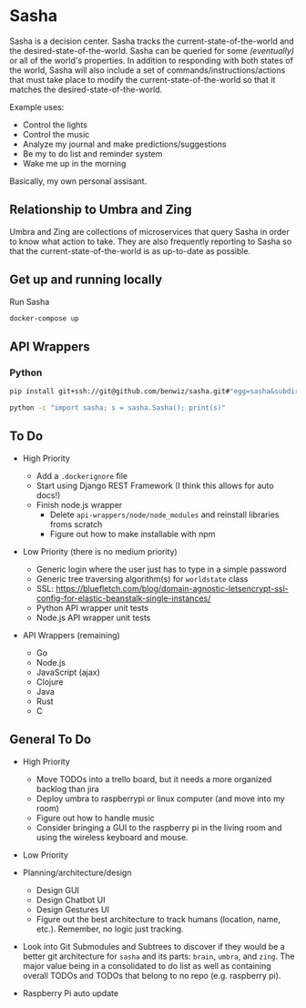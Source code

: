 # Sasha

Sasha is a decision center. Sasha tracks the current-state-of-the-world and the desired-state-of-the-world. Sasha can be queried for some _(eventually)_ or all of the world's properties. In addition to responding with both states of the world, Sasha will also include a set of commands/instructions/actions that must take place to modify the current-state-of-the-world so that it matches the desired-state-of-the-world.

Example uses:

- Control the lights
- Control the music
- Analyze my journal and make predictions/suggestions
- Be my to do list and reminder system
- Wake me up in the morning

Basically, my own personal assisant.

## Relationship to Umbra and Zing

Umbra and Zing are collections of microservices that query Sasha in order to know what action to take. They are also frequently reporting to Sasha so that the current-state-of-the-world is as up-to-date as possible.

## Get up and running locally

Run Sasha

```bash
docker-compose up
```

## API Wrappers

### Python

```bash
pip install git+ssh://git@github.com/benwiz/sasha.git#"egg=sasha&subdirectory=api-wrappers/python"
```

```bash
python -c "import sasha; s = sasha.Sasha(); print(s)"
```

## To Do

- High Priority
  - Add a `.dockerignore` file
  - Start using Django REST Framework (I think this allows for auto docs!)
  - Finish node.js wrapper
    - Delete `api-wrappers/node/node_modules` and reinstall libraries froms scratch
    - Figure out how to make installable with npm

- Low Priority (there is no medium priority)
  - Generic login where the user just has to type in a simple password
  - Generic tree traversing algorithm(s) for `worldstate` class
  - SSL: https://bluefletch.com/blog/domain-agnostic-letsencrypt-ssl-config-for-elastic-beanstalk-single-instances/
  - Python API wrapper unit tests
  - Node.js API wrapper unit tests

- API Wrappers (remaining)
  - Go
  - Node.js
  - JavaScript (ajax)
  - Clojure
  - Java
  - Rust
  - C

## General To Do

- High Priority
  - Move TODOs into a trello board, but it needs a more organized backlog than jira
  - Deploy umbra to raspberrypi or linux computer (and move into my room)
  - Figure out how to handle music
  - Consider bringing a GUI to the raspberry pi in the living room and using the wireless keyboard and mouse.

- Low Priority

- Planning/architecture/design
  - Design GUI
  - Design Chatbot UI
  - Design Gestures UI
  - Figure out the best architecture to track humans (location, name, etc.). Remember, no logic just tracking.

- Look into Git Submodules and Subtrees to discover if they would be a better git architecture for `sasha` and its parts: `brain`, `umbra`, and `zing`. The major value being in a consolidated to do list as well as containing overall TODOs and TODOs that belong to no repo (e.g. raspberry pi).
- Raspberry Pi auto update
